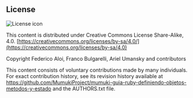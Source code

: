 ## License
![License icon](https://licensebuttons.net/l/by-sa/3.0/88x31.png)

This content is distributed under Creative Commons License Share-Alike, 4.0. [https://creativecommons.org/licenses/by-sa/4.0/](https://creativecommons.org/licenses/by-sa/4.0)

Copyright Federico Aloi, Franco Bulgarelli, Ariel Umansky and contributors

This content consists of voluntary contributions made by many
individuals. For exact contribution history, see its revision history
available at https://github.com/MumukiProject/mumuki-guia-ruby-definiendo-objetos-metodos-y-estado and the AUTHORS.txt file.

